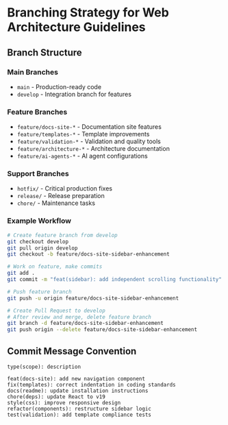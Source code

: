 # Branching Strategy for Web Architecture Guidelines

## Branch Structure

### Main Branches
- `main` - Production-ready code
- `develop` - Integration branch for features

### Feature Branches
- `feature/docs-site-*` - Documentation site features
- `feature/templates-*` - Template improvements
- `feature/validation-*` - Validation and quality tools
- `feature/architecture-*` - Architecture documentation
- `feature/ai-agents-*` - AI agent configurations

### Support Branches
- `hotfix/` - Critical production fixes
- `release/` - Release preparation
- `chore/` - Maintenance tasks

### Example Workflow

```bash
# Create feature branch from develop
git checkout develop
git pull origin develop
git checkout -b feature/docs-site-sidebar-enhancement

# Work on feature, make commits
git add .
git commit -m "feat(sidebar): add independent scrolling functionality"

# Push feature branch
git push -u origin feature/docs-site-sidebar-enhancement

# Create Pull Request to develop
# After review and merge, delete feature branch
git branch -d feature/docs-site-sidebar-enhancement
git push origin --delete feature/docs-site-sidebar-enhancement
```

## Commit Message Convention

```
type(scope): description

feat(docs-site): add new navigation component
fix(templates): correct indentation in coding standards
docs(readme): update installation instructions
chore(deps): update React to v19
style(css): improve responsive design
refactor(components): restructure sidebar logic
test(validation): add template compliance tests
```

